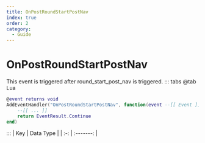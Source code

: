 ```yaml
---
title: OnPostRoundStartPostNav
index: true
order: 2
category:
  - Guide
---
```


# OnPostRoundStartPostNav
This event is triggered after round_start_post_nav is triggered.
::: tabs
@tab Lua
```lua
@event returns void
AddEventHandler("OnPostRoundStartPostNav", function(event --[[ Event ]])
    --[[ ... ]]
    return EventResult.Continue
end)
```

:::
| Key | Data Type |
| :-: | :-------: |